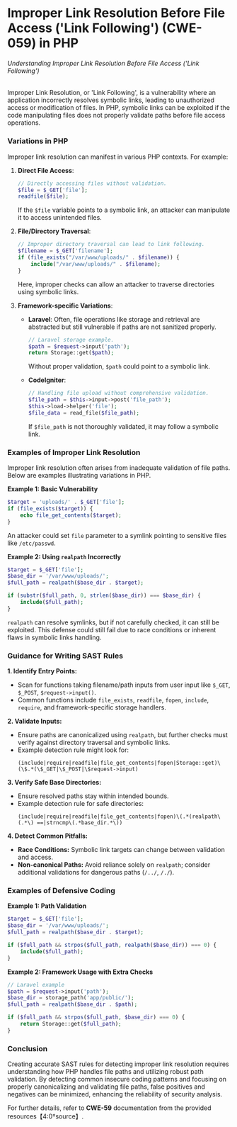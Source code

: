 # Improper Link Resolution Before File Access ('Link Following') (CWE-059) in PHP

###### Understanding Improper Link Resolution Before File Access ('Link Following')

Improper Link Resolution, or 'Link Following', is a vulnerability where an application incorrectly resolves symbolic links, leading to unauthorized access or modification of files. In PHP, symbolic links can be exploited if the code manipulating files does not properly validate paths before file access operations.

### Variations in PHP

Improper link resolution can manifest in various PHP contexts. For example:

1. **Direct File Access**:
   ```php
   // Directly accessing files without validation.
   $file = $_GET['file'];
   readfile($file);
   ```
   If the `$file` variable points to a symbolic link, an attacker can manipulate it to access unintended files.

2. **File/Directory Traversal**:
   ```php
   // Improper directory traversal can lead to link following.
   $filename = $_GET['filename'];
   if (file_exists("/var/www/uploads/" . $filename)) {
       include("/var/www/uploads/" . $filename);
   }
   ```
   Here, improper checks can allow an attacker to traverse directories using symbolic links.

3. **Framework-specific Variations**:
   - **Laravel**:
     Often, file operations like storage and retrieval are abstracted but still vulnerable if paths are not sanitized properly.
     ```php
     // Laravel storage example.
     $path = $request->input('path');
     return Storage::get($path);
     ```
     Without proper validation, `$path` could point to a symbolic link.

   - **CodeIgniter**:
     ```php
     // Handling file upload without comprehensive validation.
     $file_path = $this->input->post('file_path');
     $this->load->helper('file');
     $file_data = read_file($file_path);
     ```
     If `$file_path` is not thoroughly validated, it may follow a symbolic link.

### Examples of Improper Link Resolution

Improper link resolution often arises from inadequate validation of file paths. Below are examples illustrating variations in PHP.

**Example 1: Basic Vulnerability**
```php
$target = 'uploads/' . $_GET['file'];
if (file_exists($target)) {
    echo file_get_contents($target);
}
```
An attacker could set `file` parameter to a symlink pointing to sensitive files like `/etc/passwd`.

**Example 2: Using `realpath` Incorrectly**
```php
$target = $_GET['file'];
$base_dir = '/var/www/uploads/';
$full_path = realpath($base_dir . $target);

if (substr($full_path, 0, strlen($base_dir)) === $base_dir) {
    include($full_path);
}
```
`realpath` can resolve symlinks, but if not carefully checked, it can still be exploited. This defense could still fail due to race conditions or inherent flaws in symbolic links handling.

### Guidance for Writing SAST Rules

**1. Identify Entry Points:**
   - Scan for functions taking filename/path inputs from user input like `$_GET`, `$_POST`, `$request->input()`.
   - Common functions include `file_exists`, `readfile`, `fopen`, `include`, `require`, and framework-specific storage handlers.

**2. Validate Inputs:**
   - Ensure paths are canonicalized using `realpath`, but further checks must verify against directory traversal and symbolic links.
   - Example detection rule might look for:
     ```regex
     (include|require|readfile|file_get_contents|fopen|Storage::get)\(\$.*(\$_GET|\$_POST|\$request->input)
     ```

**3. Verify Safe Base Directories:**
   - Ensure resolved paths stay within intended bounds.
   - Example detection rule for safe directories:
     ```regex
     (include|require|readfile|file_get_contents|fopen)\(.*(realpath\(.*\) ==|strncmp\(.*base_dir.*\))
     ```

**4. Detect Common Pitfalls:**
   - **Race Conditions:** Symbolic link targets can change between validation and access.
   - **Non-canonical Paths:** Avoid reliance solely on `realpath`; consider additional validations for dangerous paths (`/../`, `/./`).

### Examples of Defensive Coding

**Example 1: Path Validation**
```php
$target = $_GET['file'];
$base_dir = '/var/www/uploads/';
$full_path = realpath($base_dir . $target);

if ($full_path && strpos($full_path, realpath($base_dir)) === 0) {
    include($full_path);
}
```

**Example 2: Framework Usage with Extra Checks**
```php
// Laravel example
$path = $request->input('path');
$base_dir = storage_path('app/public/');
$full_path = realpath($base_dir . $path);

if ($full_path && strpos($full_path, $base_dir) === 0) {
    return Storage::get($full_path);
}
```

### Conclusion

Creating accurate SAST rules for detecting improper link resolution requires understanding how PHP handles file paths and utilizing robust path validation. By detecting common insecure coding patterns and focusing on properly canonicalizing and validating file paths, false positives and negatives can be minimized, enhancing the reliability of security analysis.

For further details, refer to **CWE-59** documentation from the provided resources【4:0†source】.